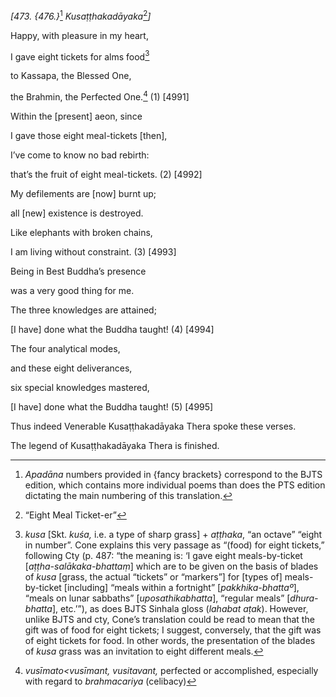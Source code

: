 *\[473. {476.}*[^1] *Kusaṭṭhakadāyaka*[^2]*\]*

Happy, with pleasure in my heart,

I gave eight tickets for alms food[^3]

to Kassapa, the Blessed One,

the Brahmin, the Perfected One.[^4] (1) \[4991\]

Within the \[present\] aeon, since

I gave those eight meal-tickets \[then\],

I’ve come to know no bad rebirth:

that’s the fruit of eight meal-tickets. (2) \[4992\]

My defilements are \[now\] burnt up;

all \[new\] existence is destroyed.

Like elephants with broken chains,

I am living without constraint. (3) \[4993\]

Being in Best Buddha’s presence

was a very good thing for me.

The three knowledges are attained;

\[I have\] done what the Buddha taught! (4) \[4994\]

The four analytical modes,

and these eight deliverances,

six special knowledges mastered,

\[I have\] done what the Buddha taught! (5) \[4995\]

Thus indeed Venerable Kusaṭṭhakadāyaka Thera spoke these verses.

The legend of Kusaṭṭhakadāyaka Thera is finished.

[^1]: *Apadāna* numbers provided in {fancy brackets} correspond to the
    BJTS edition, which contains more individual poems than does the PTS
    edition dictating the main numbering of this translation.

[^2]: “Eight Meal Ticket-er”

[^3]: *kusa* \[Skt. *kuśa,* i.e. a type of sharp grass\] + *aṭṭhaka*,
    “an octave” “eight in number”. Cone explains this very passage as
    “(food) for eight tickets,” following Cty (p. 487: “the meaning is:
    ‘I gave eight meals-by-ticket \[*aṭṭha-salākaka-bhattaṃ*\] which are
    to be given on the basis of blades of *kusa* \[grass, the actual
    “tickets” or “markers”\] for \[types of\] meals-by-ticket
    \[including\] “meals within a fortnight” \[*pakkhika-bhattaº*\],
    “meals on lunar sabbaths” \[*uposathikabhatta*\], “regular meals”
    \[*dhura-bhatta*\], etc.’”), as does BJTS Sinhala gloss (*lahabat
    aṭak*). However, unlike BJTS and cty, Cone’s translation could be
    read to mean that the gift was of food for eight tickets; I suggest,
    conversely, that the gift was of eight tickets for food. In other
    words, the presentation of the blades of *kusa* grass was an
    invitation to eight different meals.

[^4]: *vusīmato&lt;vusīmant, vusitavant,* perfected or accomplished,
    especially with regard to *brahmacariya* (celibacy)
